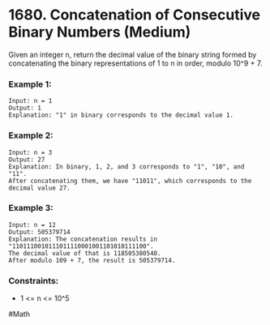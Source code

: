 # 1680. Concatenation of Consecutive Binary Numbers (Medium)

Given an integer n, return the decimal value of the binary string formed by concatenating the binary representations of 1 to n in order, modulo 10^9 + 7.

### Example 1:

```
Input: n = 1
Output: 1
Explanation: "1" in binary corresponds to the decimal value 1.
```

### Example 2:

```
Input: n = 3
Output: 27
Explanation: In binary, 1, 2, and 3 corresponds to "1", "10", and "11".
After concatenating them, we have "11011", which corresponds to the decimal value 27.
```

### Example 3:

```
Input: n = 12
Output: 505379714
Explanation: The concatenation results in "1101110010111011110001001101010111100".
The decimal value of that is 118505380540.
After modulo 109 + 7, the result is 505379714.
```

### Constraints:

- 1 <= n <= 10^5

#Math
